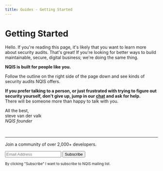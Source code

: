 ```yaml
---
title: Guides - Getting Started
---
```


# Getting Started

<div id="getting-started-lead">
  <p>
    Hello. If you're reading this page, it's likely that you want to learn more about security audits.
    That's great! If you're looking for better ways to build maintainable, secure, digital business; we're doing the same thing.
  </p>

  <p>
    <strong>NQIS is built for people like you.</strong>
  </p>

  <p>
    Follow the outline on the right side of the page down and see kinds of security audits NQIS offers.   
  </p>

  <p>
    <strong>If you prefer talking to a person, or just frustrated with trying to figure out security yourself, don't give up, jump in our <a href="https://gitter.im/NQIS/Cheatsheets">chat</a> and ask for help.</strong><br/>
    There will be someone more than happy to talk with you.
  </p>

  <p>
    All the best,<br>
    steve van der valk<br>
    <em>NQIS founder</em>
  </p>
</div>

<br>
<hr>

<div class="block block-bordered-lg text-center">
  <div class="container-fluid">
    <p class="lead m-b-md">
    Join a community of over 2,000+ developers.
    </p>
    <form action="http://nqis.us13.list-manage1.com/subscribe/post" method="POST" class="form-inline">
      <input name="u" value="295d10322f3726c45f84a0dea" type="hidden">
      <input name="id" value="c7751edaf8" type="hidden">
      <input name="orig-lang" value="1" type="hidden">
      <input type="email" class="form-control m-b" placeholder="Email Address" spellcheck="false" autocapitalize="off" autocorrect="off" name="MERGE0" id="MERGE0" value="">
      <button class="btn btn-primary m-b">Subscribe</button>
    </form>
    <small class="text-muted">
      By clicking "Subscribe" I want to subscribe to NQIS mailing list.
    </small>
  </div>
</div>
